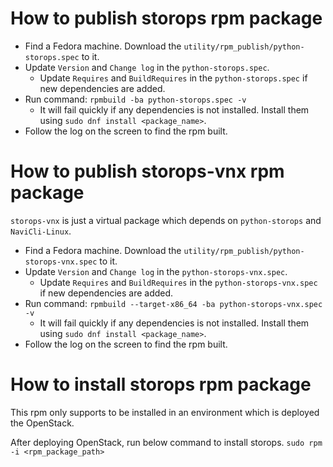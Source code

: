 # How to publish storops rpm package

- Find a Fedora machine. Download the `utility/rpm_publish/python-storops.spec` to it.
- Update `Version` and `Change log` in the `python-storops.spec`.
    - Update `Requires` and `BuildRequires` in the `python-storops.spec` if new dependencies are added.
- Run command: `rpmbuild -ba python-storops.spec -v`
    - It will fail quickly if any dependencies is not installed. Install them using `sudo dnf install <package_name>`.
- Follow the log on the screen to find the rpm built.

# How to publish storops-vnx rpm package

`storops-vnx` is just a virtual package which depends on `python-storops` and `NaviCli-Linux`.
- Find a Fedora machine. Download the `utility/rpm_publish/python-storops-vnx.spec` to it.
- Update `Version` and `Change log` in the `python-storops-vnx.spec`.
    - Update `Requires` and `BuildRequires` in the `python-storops-vnx.spec` if new dependencies are added.
- Run command: `rpmbuild --target-x86_64 -ba python-storops-vnx.spec -v`
    - It will fail quickly if any dependencies is not installed. Install them using `sudo dnf install <package_name>`.
- Follow the log on the screen to find the rpm built.

# How to install storops rpm package

This rpm only supports to be installed in an environment which is deployed the OpenStack.

After deploying OpenStack, run below command to install storops.
`sudo rpm -i <rpm_package_path>`
